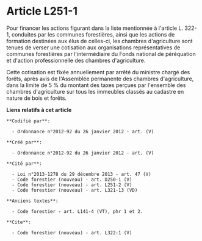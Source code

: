 # Article L251-1

Pour financer les actions figurant dans la liste mentionnée à l'article L. 322-1, conduites par les communes forestières,
ainsi que les actions de formation destinées aux élus de celles-ci, les chambres d'agriculture sont tenues de verser une
cotisation aux organisations représentatives de communes forestières par l'intermédiaire du Fonds national de péréquation et
d'action professionnelle des chambres d'agriculture.

Cette cotisation est fixée annuellement par arrêté du ministre chargé des forêts, après avis de l'Assemblée permanente des
chambres d'agriculture, dans la limite de 5 % du montant des taxes perçues par l'ensemble des chambres d'agriculture sur tous
les immeubles classés au cadastre en nature de bois et forêts.

**Liens relatifs à cet article**

	**Codifié par**:

	  - Ordonnance n°2012-92 du 26 janvier 2012 - art. (V)

	**Créé par**:

	  - Ordonnance n°2012-92 du 26 janvier 2012 - art. (V)

	**Cité par**:

	  - Loi n°2013-1278 du 29 décembre 2013 - art. 47 (V)
	  - Code forestier (nouveau) - art. D250-1 (V)
	  - Code forestier (nouveau) - art. L251-2 (V)
	  - Code forestier (nouveau) - art. L321-13 (VD)

	**Anciens textes**:

	  - Code forestier - art. L141-4 (VT), phr 1 et 2.

	**Cite**:

	  - Code forestier (nouveau) - art. L322-1 (V)
